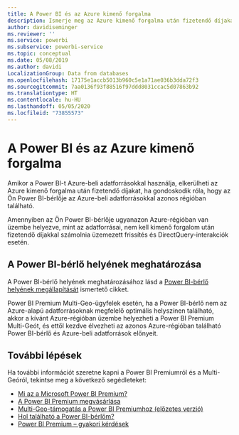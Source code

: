```yaml
---
title: A Power BI és az Azure kimenő forgalma
description: Ismerje meg az Azure kimenő forgalma után fizetendő díjakat és a Power BI-t, a bérlő helye és a Power BI Premium függvényében.
author: davidiseminger
ms.reviewer: ''
ms.service: powerbi
ms.subservice: powerbi-service
ms.topic: conceptual
ms.date: 05/08/2019
ms.author: davidi
LocalizationGroup: Data from databases
ms.openlocfilehash: 17175e1accb5013b960c5e1a71ae036b3dda72f3
ms.sourcegitcommit: 7aa0136f93f88516f97ddd8031ccac5d07863b92
ms.translationtype: HT
ms.contentlocale: hu-HU
ms.lasthandoff: 05/05/2020
ms.locfileid: "73855573"
---
```

# <a name="power-bi-and-azure-egress"></a>A Power BI és az Azure kimenő forgalma

Amikor a Power BI-t Azure-beli adatforrásokkal használja, elkerülheti az Azure kimenő forgalma után fizetendő díjakat, ha gondoskodik róla, hogy az Ön Power BI-bérlője az Azure-beli adatforrásokkal azonos régióban található.

Amennyiben az Ön Power BI-bérlője ugyanazon Azure-régióban van üzembe helyezve, mint az adatforrásai, nem kell kimenő forgalom után fizetendő díjakkal számolnia üzemezett frissítés és DirectQuery-interakciók esetén. 

## <a name="determining-where-your-power-bi-tenant-is-located"></a>A Power BI-bérlő helyének meghatározása

A Power BI-bérlő helyének meghatározásához lásd a [Power BI-bérlő helyének megállapítását](service-admin-where-is-my-tenant-located.md) ismertető cikket.

Power BI Premium Multi-Geo-ügyfelek esetén, ha a Power BI-bérlő nem az Azure-alapú adatforrásoknak megfelelő optimális helyszínen található, akkor a kívánt Azure-régióban üzembe helyezheti a Power BI Premium Multi-Geót, és ettől kezdve élvezheti az azonos Azure-régióban található Power BI-bérlő és Azure-beli adatforrások előnyeit.

## <a name="next-steps"></a>További lépések

Ha további információt szeretne kapni a Power BI Premiumról és a Multi-Geóról, tekintse meg a következő segédleteket:

* [Mi az a Microsoft Power BI Premium?](service-premium-what-is.md)
* [A Power BI Premium megvásárlása](service-admin-premium-purchase.md)
* [Multi-Geo-támogatás a Power BI Premiumhoz (előzetes verzió)](service-admin-premium-multi-geo.md)
* [Hol található a Power BI-bérlőm?](service-admin-where-is-my-tenant-located.md)
* [Power BI Premium – gyakori kérdések](service-premium-faq.md)



